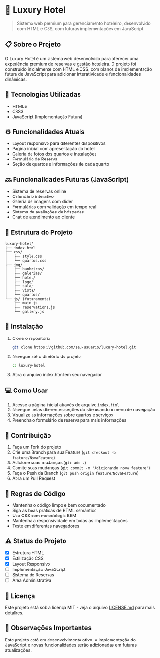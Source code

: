 # 🏨 Luxury Hotel

> Sistema web premium para gerenciamento hoteleiro, desenvolvido com HTML e CSS, com futuras implementações em JavaScript.

## 📋 Sobre o Projeto

O Luxury Hotel é um sistema web desenvolvido para oferecer uma experiência premium de reservas e gestão hoteleira. O projeto foi construído inicialmente com HTML e CSS, com planos de implementação futura de JavaScript para adicionar interatividade e funcionalidades dinâmicas.

## 🚀 Tecnologias Utilizadas

- HTML5
- CSS3
- JavaScript (Implementação Futura)

## ⚙️ Funcionalidades Atuais

- Layout responsivo para diferentes dispositivos
- Página inicial com apresentação do hotel
- Galeria de fotos dos quartos e instalações
- Formulário de Reserva
- Seção de quartos e informações de cada quarto

## 🔜 Funcionalidades Futuras (JavaScript)

- Sistema de reservas online
- Calendário interativo
- Galeria de imagens com slider
- Formulários com validação em tempo real
- Sistema de avaliações de hóspedes
- Chat de atendimento ao cliente

## 📁 Estrutura do Projeto

```
luxury-hotel/
├── index.html
├── css/
│   ├── style.css
│   └── quartos.css
├── img/
│   ├── banheiros/
│   ├── galerias/
│   ├── hotel/
│   ├── logo/
│   ├── sala/
│   ├── vista/
│   └── quartos/
└── js/ (futuramente)
    ├── main.js
    ├── reservations.js
    └── gallery.js
```

## 🔧 Instalação

1. Clone o repositório
   ```bash
   git clone https://github.com/seu-usuario/luxury-hotel.git
   ```

2. Navegue até o diretório do projeto
   ```bash
   cd luxury-hotel
   ```

3. Abra o arquivo index.html em seu navegador

## 💻 Como Usar

1. Acesse a página inicial através do arquivo `index.html`
2. Navegue pelas diferentes seções do site usando o menu de navegação
3. Visualize as informações sobre quartos e serviços
4. Preencha o formulário de reserva para mais informações

## 👥 Contribuição

1. Faça um Fork do projeto
2. Crie uma Branch para sua Feature (`git checkout -b feature/NovaFeature`)
3. Adicione suas mudanças (`git add .`)
4. Comite suas mudanças (`git commit -m 'Adicionando nova feature'`)
5. Faça o Push da Branch (`git push origin feature/NovaFeature`)
6. Abra um Pull Request

## 📝 Regras de Código

- Mantenha o código limpo e bem documentado
- Siga as boas práticas de HTML semântico
- Use CSS com metodologia BEM
- Mantenha a responsividade em todas as implementações
- Teste em diferentes navegadores

## ⚠️ Status do Projeto

- [x] Estrutura HTML
- [x] Estilização CSS
- [x] Layout Responsivo
- [ ] Implementação JavaScript
- [ ] Sistema de Reservas
- [ ] Área Administrativa

## 📄 Licença

Este projeto está sob a licença MIT - veja o arquivo [LICENSE.md](LICENSE.md) para mais detalhes.

## 📌 Observações Importantes

Este projeto está em desenvolvimento ativo. A implementação do JavaScript e novas funcionalidades serão adicionadas em futuras atualizações.
